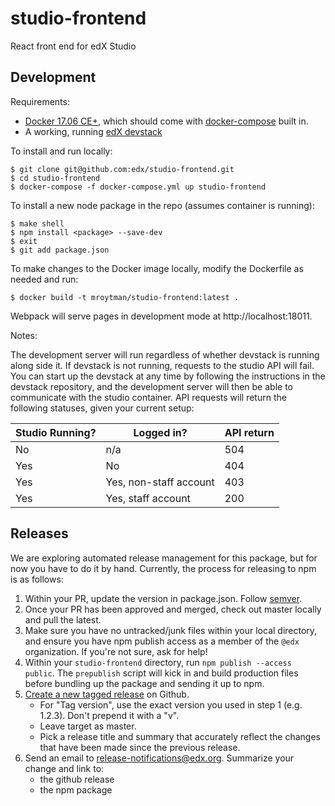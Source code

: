 # studio-frontend
React front end for edX Studio

## Development

Requirements:
* [Docker 17.06 CE+](https://docs.docker.com/engine/installation/), which should come with [docker-compose](https://docs.docker.com/compose/install/) built in.
* A working, running [edX devstack](https://github.com/edx/devstack)

To install and run locally:
```
$ git clone git@github.com:edx/studio-frontend.git
$ cd studio-frontend
$ docker-compose -f docker-compose.yml up studio-frontend
```

To install a new node package in the repo (assumes container is running):
```
$ make shell
$ npm install <package> --save-dev
$ exit
$ git add package.json
```
To make changes to the Docker image locally, modify the Dockerfile as needed and run:
```
$ docker build -t mroytman/studio-frontend:latest .
```

Webpack will serve pages in development mode at http://localhost:18011.

Notes:

The development server will run regardless of whether devstack is running along side it. If devstack is not running, requests to the studio API will fail. You can start up the devstack at any time by following the instructions in the devstack repository, and the development server will then be able to communicate with the studio container. API requests will return the following statuses, given your current setup:

| Studio Running? | Logged in?             | API return |
|-----------------|------------------------|------------|
| No              | n/a                    | 504        |
| Yes             | No                     | 404        |
| Yes             | Yes, non-staff account | 403        |
| Yes             | Yes, staff account     | 200        |

## Releases

We are exploring automated release management for this package, but for now you have to do it by hand. Currently, the process for releasing to npm is as follows:

1. Within your PR, update the version in package.json. Follow [semver](http://semver.org/).
2. Once your PR has been approved and merged, check out master locally and pull the latest.
3. Make sure you have no untracked/junk files within your local directory, and ensure you have npm publish access as a member of the `@edx` organization. If you're not sure, ask for help!
4. Within your `studio-frontend` directory, run `npm publish --access public`. The `prepublish` script will kick in and build production files before bundling up the package and sending it up to npm.
5. [Create a new tagged release](https://github.com/edx/studio-frontend/releases/new) on Github.
    - For "Tag version", use the exact version you used in step 1 (e.g. 1.2.3). Don't prepend it with a "v".
    - Leave target as master.
    - Pick a release title and summary that accurately reflect the changes that have been made since the previous release.
6. Send an email to release-notifications@edx.org. Summarize your change and link to:
    - the github release
    - the npm package
